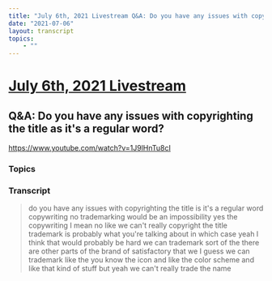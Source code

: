 ```yaml
---
title: "July 6th, 2021 Livestream Q&A: Do you have any issues with copyrighting the title as it's a regular word?"
date: "2021-07-06"
layout: transcript
topics:
    - ""
---
```

# [July 6th, 2021 Livestream](../2021-07-06.md)
## Q&A: Do you have any issues with copyrighting the title as it's a regular word?
https://www.youtube.com/watch?v=1J9lHnTu8cI

### Topics


### Transcript

> do you have any issues with copyrighting the title is it's a regular word copywriting no trademarking would be an impossibility yes the copywriting I mean no like we can't really copyright the title trademark is probably what you're talking about in which case yeah I think that would probably be hard we can trademark sort of the there are other parts of the brand of satisfactory that we I guess we can trademark like the you know the icon and like the color scheme and like that kind of stuff but yeah we can't really trade the name

